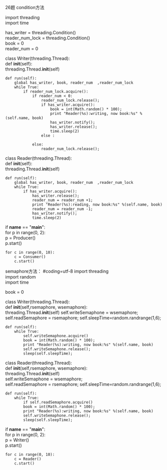 26题 condition方法


import threading  
import time  
   
has_writer = threading.Condition()  
reader_num_lock = threading.Condition()  
book = 0  
reader_num = 0

class Writer(threading.Thread):  
    def __init__(self):  
        threading.Thread.__init__(self)  
          
    def run(self):  
        global has_writer, book, reader_num  ,reader_num_lock
        while True:  
            if reader_num_lock.acquire():
                if reader_num < 0:  
                    reader_num_lock.release();
                    if has_writer.acquire():
                        book = int(Math.random() * 100);
                        print "Reader(%s):writing, now book:%s" %(self.name, book)  
                        has_writer.notify();
                        has_writer.release();
                        time.sleep(2)  
                    else :

                else:
                    reader_num_lock.release();
          
class Reader(threading.Thread):  
    def __init__(self):  
        threading.Thread.__init__(self)  
          
    def run(self):  
        global has_writer, book, reader_num  ,reader_num_lock
        while True:  
            if has_writer.acquire():  
                has_writer.release();
                reader_num = reader_num +1;
                print "Reader(%s):reading, now book:%s" %(self.name, book)  
                reader_num = reader_num -1;
                has_writer.notify();
                time.sleep(2)  
                  
if __name__ == "__main__":  
    for p in range(0, 2):  
        p = Producer()  
        p.start()  
          
    for c in range(0, 10):  
        c = Consumer()  
        c.start()  
        
        
semaphore方法：
#coding=utf-8
import threading  
import random  
import time  

book = 0

class Writer(threading.Thread):  
    def __init__(self,rsemaphore, wsemaphore):  
        threading.Thread.__init__(self)
        self.writeSemaphone = wsemaphore;  
        self.readSemaphore = rsemaphore;
        self.sleepTime=random.randrange(1,6);

    def run(self):  
        while True:
            self.writeSemaphone.acquire()  
            book = int(Math.random() * 100);
            print "Reader(%s):writing, now book:%s" %(self.name, book)  
            self.writeSemaphone.release();
            sleep(self.sleepTime);

class Reader(threading.Thread):  
    def __init__(self,rsemaphore, wsemaphore):  
        threading.Thread.__init__(self)  
        self.writeSemaphone = wsemaphore;  
        self.readSemaphore = rsemaphore;
        self.sleepTime=random.randrange(1,6);

    def run(self):  
        while True:
            if self.readSemaphore.acquire()  
            book = int(Math.random() * 100);
            print "Reader(%s):writing, now book:%s" %(self.name, book)  
            self.writeSemaphone.release();
            sleep(self.sleepTime);
            
if __name__ == "__main__":  
    for p in range(0, 2):  
        p = Writer()  
        p.start()  
          
    for c in range(0, 10):  
        c = Reader()  
        c.start()  

